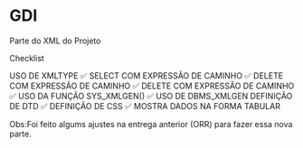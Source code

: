 # GDI
Parte do XML do Projeto

Checklist

USO DE XMLTYPE ✅
SELECT COM EXPRESSÃO DE CAMINHO ✅
DELETE COM EXPRESSÃO DE CAMINHO ✅
DELETE COM EXPRESSÃO DE CAMINHO ✅
USO DA FUNÇÃO SYS_XMLGEN() ✅
USO DE DBMS_XMLGEN
DEFINIÇÃO DE DTD ✅
DEFINIÇÃO DE CSS ✅
MOSTRA DADOS NA FORMA TABULAR

Obs:Foi feito algums ajustes na entrega anterior (ORR) para fazer essa nova parte.